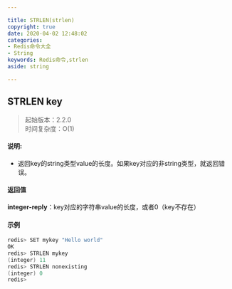 ```yaml
---

title: STRLEN(strlen)
copyright: true
date: 2020-04-02 12:48:02
categories: 
- Redis命令大全
- String
keywords: Redis命令,strlen
aside: string

---
```

## STRLEN key 
>起始版本：2.2.0<br/>时间复杂度：O(1)  


#### 说明:
* 返回key的string类型value的长度。如果key对应的非string类型，就返回错误。

#### 返回值

**integer-reply**：key对应的字符串value的长度，或者0（key不存在）


#### 示例

```c
redis> SET mykey "Hello world"
OK
redis> STRLEN mykey
(integer) 11
redis> STRLEN nonexisting
(integer) 0
redis> 
```